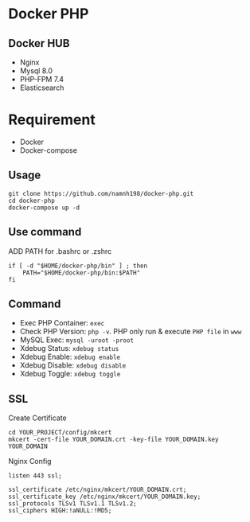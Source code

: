 # Docker PHP

## Docker HUB

- Nginx
- Mysql 8.0
- PHP-FPM 7.4
- Elasticsearch

# Requirement

- Docker
- Docker-compose

## Usage

```
git clone https://github.com/namnh198/docker-php.git
cd docker-php
docker-compose up -d
```

## Use command

ADD PATH for .bashrc or .zshrc

```
if [ -d "$HOME/docker-php/bin" ] ; then
    PATH="$HOME/docker-php/bin:$PATH"
fi
```

## Command

- Exec PHP Container: `exec`
- Check PHP Version: `php -v`. PHP only run & execute `PHP file` in `www`
- MySQL Exec: `mysql -uroot -proot`
- Xdebug Status: `xdebug status`
- Xdebug Enable: `xdebug enable`
- Xdebug Disable: `xdebug disable`
- Xdebug Toggle: `xdebug toggle`

## SSL


Create Certificate

```
cd YOUR_PROJECT/config/mkcert
mkcert -cert-file YOUR_DOMAIN.crt -key-file YOUR_DOMAIN.key YOUR_DOMAIN
```

Nginx Config

```
listen 443 ssl;

ssl_certificate /etc/nginx/mkcert/YOUR_DOMAIN.crt;
ssl_certificate_key /etc/nginx/mkcert/YOUR_DOMAIN.key;
ssl_protocols TLSv1 TLSv1.1 TLSv1.2;
ssl_ciphers HIGH:!aNULL:!MD5;
```